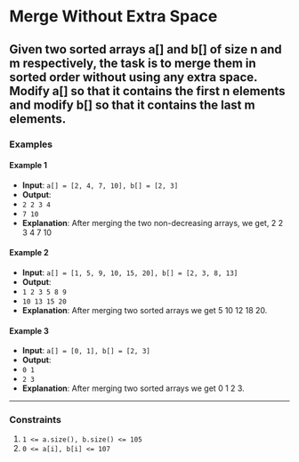 # Merge Without Extra Space

Given two sorted arrays a[] and b[] of size n and m respectively, the task is to merge them in sorted order without using any extra space. Modify a[] so that it contains the first n elements and modify b[] so that it contains the last m elements.
---

### Examples

#### Example 1
- **Input**: `a[] = [2, 4, 7, 10], b[] = [2, 3]`
- **Output**:
- `2 2 3 4`
- `7 10`
- **Explanation**: After merging the two non-decreasing arrays, we get, 2 2 3 4 7 10

#### Example 2
- **Input**: `a[] = [1, 5, 9, 10, 15, 20], b[] = [2, 3, 8, 13]`
- **Output**:
- `1 2 3 5 8 9`
- `10 13 15 20`
- **Explanation**: After merging two sorted arrays we get 5 10 12 18 20.

#### Example 3
- **Input**: `a[] = [0, 1], b[] = [2, 3]`
- **Output**:
-  `0 1`
-  `2 3`
- **Explanation**: After merging two sorted arrays we get 0 1 2 3.

---

### Constraints
1. `1 <= a.size(), b.size() <= 105`
2. `0 <= a[i], b[i] <= 107`

